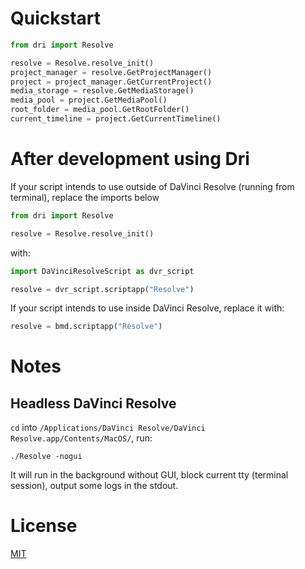 # Quickstart

```py
from dri import Resolve

resolve = Resolve.resolve_init()
project_manager = resolve.GetProjectManager()
project = project_manager.GetCurrentProject()
media_storage = resolve.GetMediaStorage()
media_pool = project.GetMediaPool()
root_folder = media_pool.GetRootFolder()
current_timeline = project.GetCurrentTimeline()
```

# After development using Dri

If your script intends to use outside of DaVinci Resolve (running from terminal), replace the imports below

```python
from dri import Resolve

resolve = Resolve.resolve_init()
```

with:

```python
import DaVinciResolveScript as dvr_script

resolve = dvr_script.scriptapp("Resolve")
```

If your script intends to use inside DaVinci Resolve, replace it with:

```python
resolve = bmd.scriptapp("Resolve")
```

# Notes

## Headless DaVinci Resolve

`cd` into `/Applications/DaVinci Resolve/DaVinci Resolve.app/Contents/MacOS/`, run:

```
./Resolve -nogui
```

It will run in the background without GUI, block current tty (terminal session), output
some logs in the stdout.

# License

[MIT](LICENSE)
